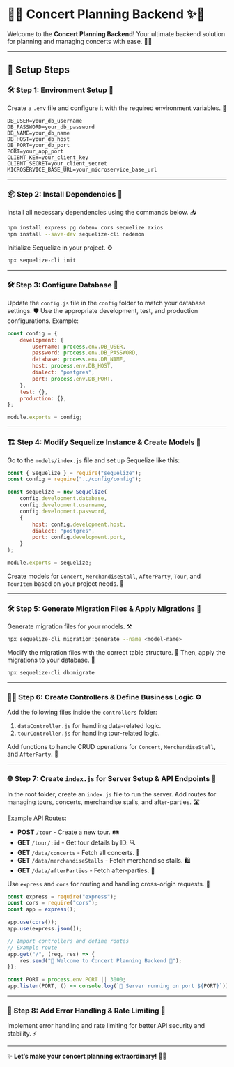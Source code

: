 # 🎵✨ Concert Planning Backend ✨🎵

Welcome to the **Concert Planning Backend**! Your ultimate backend solution for planning and managing concerts with ease. 🚀🎶

---

## 🚀 Setup Steps

### 🛠️ Step 1: Environment Setup 🌟

Create a `.env` file and configure it with the required environment variables. 📝

```plaintext
DB_USER=your_db_username
DB_PASSWORD=your_db_password
DB_NAME=your_db_name
DB_HOST=your_db_host
DB_PORT=your_db_port
PORT=your_app_port
CLIENT_KEY=your_client_key
CLIENT_SECRET=your_client_secret
MICROSERVICE_BASE_URL=your_microservice_base_url
```

---

### 📦 Step 2: Install Dependencies 🧰

Install all necessary dependencies using the commands below. 📥

```bash
npm install express pg dotenv cors sequelize axios
npm install --save-dev sequelize-cli nodemon
```

Initialize Sequelize in your project. ⚙️

```bash
npx sequelize-cli init
```

---

### 🛠️ Step 3: Configure Database 🔧

Update the `config.js` file in the `config` folder to match your database settings. 🛡️ Use the appropriate development, test, and production configurations. Example:

```javascript
const config = {
	development: {
		username: process.env.DB_USER,
		password: process.env.DB_PASSWORD,
		database: process.env.DB_NAME,
		host: process.env.DB_HOST,
		dialect: "postgres",
		port: process.env.DB_PORT,
	},
	test: {},
	production: {},
};

module.exports = config;
```

---

### 🏗️ Step 4: Modify Sequelize Instance & Create Models 📂

Go to the `models/index.js` file and set up Sequelize like this:

```javascript
const { Sequelize } = require("sequelize");
const config = require("../config/config");

const sequelize = new Sequelize(
	config.development.database,
	config.development.username,
	config.development.password,
	{
		host: config.development.host,
		dialect: "postgres",
		port: config.development.port,
	}
);

module.exports = sequelize;
```

Create models for `Concert`, `MerchandiseStall`, `AfterParty`, `Tour`, and `TourItem` based on your project needs. 🎤

---

### 🛠️ Step 5: Generate Migration Files & Apply Migrations 🚀

Generate migration files for your models. ⚒️

```bash
npx sequelize-cli migration:generate --name <model-name>
```

Modify the migration files with the correct table structure. 📝 Then, apply the migrations to your database. 🌟

```bash
npx sequelize-cli db:migrate
```

---

### 🧑‍💻 Step 6: Create Controllers & Define Business Logic ⚙️

Add the following files inside the `controllers` folder:

1. `dataController.js` for handling data-related logic.
2. `tourController.js` for handling tour-related logic.

Add functions to handle CRUD operations for `Concert`, `MerchandiseStall`, and `AfterParty`. 🎵

---

### 🌐 Step 7: Create `index.js` for Server Setup & API Endpoints 🔌

In the root folder, create an `index.js` file to run the server. Add routes for managing tours, concerts, merchandise stalls, and after-parties. 🛣️

Example API Routes:

- **POST** `/tour` - Create a new tour. 🛤️
- **GET** `/tour/:id` - Get tour details by ID. 🔍
- **GET** `/data/concerts` - Fetch all concerts. 🎸
- **GET** `/data/merchandiseStalls` - Fetch merchandise stalls. 🛍️
- **GET** `/data/afterParties` - Fetch after-parties. 🎉

Use `express` and `cors` for routing and handling cross-origin requests. 🚦

```javascript
const express = require("express");
const cors = require("cors");
const app = express();

app.use(cors());
app.use(express.json());

// Import controllers and define routes
// Example route
app.get("/", (req, res) => {
	res.send("🎵 Welcome to Concert Planning Backend 🎵");
});

const PORT = process.env.PORT || 3000;
app.listen(PORT, () => console.log(`🚀 Server running on port ${PORT}`));
```

---

### 🚦 Step 8: Add Error Handling & Rate Limiting 🔐

Implement error handling and rate limiting for better API security and stability. ⚡

---

✨ **Let’s make your concert planning extraordinary!** 🎤🎶
